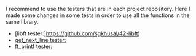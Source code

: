 I recommend to use the testers that are in each project repository. Here I made some changes in some tests in order to use all the functions in the same library.

* [libft tester:]https://github.com/sgkhusal/42-libft)
* [get_next_line tester:](https://github.com/sgkhusal/42-GNL)
* [ft_printf tester:](https://github.com/sgkhusal/42-ft_printf)
